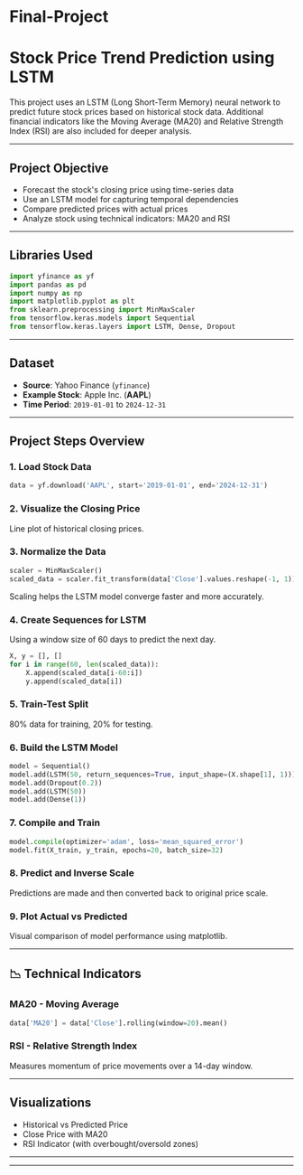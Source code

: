 # Final-Project
# Stock Price Trend Prediction using LSTM

This project uses an LSTM (Long Short-Term Memory) neural network to predict future stock prices based on historical stock data. Additional financial indicators like the Moving Average (MA20) and Relative Strength Index (RSI) are also included for deeper analysis.

---

## Project Objective

* Forecast the stock's closing price using time-series data
* Use an LSTM model for capturing temporal dependencies
* Compare predicted prices with actual prices
* Analyze stock using technical indicators: MA20 and RSI

---

## Libraries Used

```python
import yfinance as yf                
import pandas as pd                 
import numpy as np                
import matplotlib.pyplot as plt     
from sklearn.preprocessing import MinMaxScaler  
from tensorflow.keras.models import Sequential
from tensorflow.keras.layers import LSTM, Dense, Dropout
```

---

## Dataset

* **Source**: Yahoo Finance (`yfinance`)
* **Example Stock**: Apple Inc. (**AAPL**)
* **Time Period**: `2019-01-01` to `2024-12-31`

---

## Project Steps Overview

### 1. Load Stock Data

```python
data = yf.download('AAPL', start='2019-01-01', end='2024-12-31')
```

### 2. Visualize the Closing Price

Line plot of historical closing prices.

### 3. Normalize the Data

```python
scaler = MinMaxScaler()
scaled_data = scaler.fit_transform(data['Close'].values.reshape(-1, 1))
```

Scaling helps the LSTM model converge faster and more accurately.

### 4. Create Sequences for LSTM

Using a window size of 60 days to predict the next day.

```python
X, y = [], []
for i in range(60, len(scaled_data)):
    X.append(scaled_data[i-60:i])
    y.append(scaled_data[i])
```

### 5. Train-Test Split

80% data for training, 20% for testing.

### 6. Build the LSTM Model

```python
model = Sequential()
model.add(LSTM(50, return_sequences=True, input_shape=(X.shape[1], 1)))
model.add(Dropout(0.2))
model.add(LSTM(50))
model.add(Dense(1))
```

### 7. Compile and Train

```python
model.compile(optimizer='adam', loss='mean_squared_error')
model.fit(X_train, y_train, epochs=20, batch_size=32)
```

### 8. Predict and Inverse Scale

Predictions are made and then converted back to original price scale.

### 9. Plot Actual vs Predicted

Visual comparison of model performance using matplotlib.

---

## 📉 Technical Indicators

### MA20 - Moving Average

```python
data['MA20'] = data['Close'].rolling(window=20).mean()
```

### RSI - Relative Strength Index

Measures momentum of price movements over a 14-day window.

---

## Visualizations

*  Historical vs Predicted Price
* Close Price with MA20
* RSI Indicator (with overbought/oversold zones)

---

---
